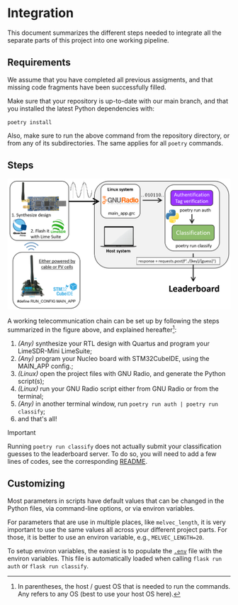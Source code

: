 # Integration

This document summarizes the different steps needed to integrate all the
separate parts of this project into one working pipeline.

## Requirements

We assume that you have completed all previous assigments,
and that missing code fragments have been successfully filled.

Make sure that your repository is up-to-date with our main branch, and
that you installed the latest Python dependencies with:

<!-- tell users to run commands from within the root directory or subdirectories -->

```
poetry install
```

Also, make sure to run the above command from the repository directory, or from
any of its subdirectories. The same applies for all `poetry` commands.

## Steps

![How to run the full project](./integration.png)

A working telecommunication chain can be set up by following the steps
summarized in the figure above, and explained hereafter[^1]:

1. _(Any)_ synthesize your RTL design with Quartus and program your LimeSDR-Mini LimeSuite;
2. _(Any)_ program your Nucleo board with STM32CubeIDE, using the MAIN_APP config.;
3. _(Linux)_ open the project files with GNU Radio,
   and generate the Python script(s);
4. _(Linux)_ run your GNU Radio script either from GNU Radio or from the terminal;
5. _(Any)_ in another terminal window, run `poetry run auth | poetry run classify`;
6. and that's all!

> [!IMPORTANT]
> Running `poetry run classify` does not actually submit your classification
> guesses to the leaderboard server. To do so, you will need to add a few
> lines of codes, see the corresponding [README](leaderboard/README.md).

[^1]:
    In parentheses, the host / guest OS that is needed to run the commands.
    Any refers to any OS (best to use your host OS here).

## Customizing

Most parameters in scripts have default values that can be changed in the Python
files, via command-line options, or via environ variables.

For parameters that are use in multiple places, like `melvec_length`,
it is very important to use the same values all across your different
project parts. For those, it is better to use an environ variable,
e.g., `MELVEC_LENGTH=20`.

To setup environ variables, the easiest is to populate the [`.env`](.env) file with
the environ variables. This file is automatically loaded when calling
`flask run auth` or `flask run classify`.
